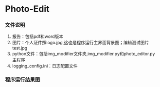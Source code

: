 # Photo-Edit

### 文件说明 
1. 报告：包括pdf和word版本
2. 图片：个人证件照logo.jpg,这也是程序运行主界面背景图；编辑测试图片test.jpg
3. python文件：包括img_modifier文件夹,img_modifier.py和photo_editor.py主程序
4. logging_config.ini：日志配置文件

### 程序运行结果图
